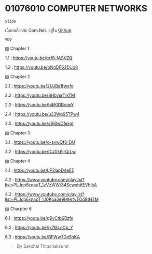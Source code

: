 # 01076010 COMPUTER NETWORKS

```
Slide
```
เนื้อหาเกี่ยวกับ Com.Net. อยู่ใน [Github](https://github.com/TKishioru/KMITL/tree/main/Year2020_2/01076010%20COMPUTER%20NETWORKS/Slide)


```
VDO
```
▨ Chapter 1

1.1 : https://youtu.be/orf6-fASVZQ

1.2 : https://youtu.be/bNgDF62DUo8

▨ Chapter 2

2.1 : https://youtu.be/2UJBs1fwxfo

2.2 : https://youtu.be/8HbvsrTIkTM

2.3 : https://youtu.be/hlkKlDBcqpY

2.4 : https://youtu.be/u33Wq95TPw4

2.5 : https://youtu.be/sBjBwDfekpI

▨ Chapter 3

3.1 : https://youtu.be/o-svwQf6-DU

3.2 : https://youtu.be/DUDkElrQrLw

▨ Chapter 4

4.1 : https://youtu.be/LP2lapD4eEE

4.2 : https://www.youtube.com/playlist?list=PLJcp6xnaoT_1zVzWWt34ScwxhtfEVhlbA

4.3 : https://www.youtube.com/playlist?list=PLJcp6xnaoT_1J0Koa3e9MHrtvEOdBtHZM

▨ Charpter 6

6.1 : https://youtu.be/q9vCtb6Bzfs

6.2 : https://youtu.be/jx7I8LoCp_Y

6.3 : https://youtu.be/BFWw7Gn5hKA

> By Sakchai Thipchaksurat
